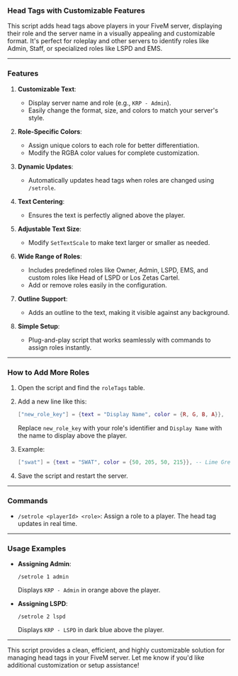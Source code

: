 ### **Head Tags with Customizable Features**

This script adds head tags above players in your FiveM server, displaying their role and the server name in a visually appealing and customizable format. It's perfect for roleplay and other servers to identify roles like Admin, Staff, or specialized roles like LSPD and EMS.

---

### **Features**
1. **Customizable Text**:
   - Display server name and role (e.g., `KRP - Admin`).
   - Easily change the format, size, and colors to match your server's style.

2. **Role-Specific Colors**:
   - Assign unique colors to each role for better differentiation.
   - Modify the RGBA color values for complete customization.

3. **Dynamic Updates**:
   - Automatically updates head tags when roles are changed using `/setrole`.

4. **Text Centering**:
   - Ensures the text is perfectly aligned above the player.

5. **Adjustable Text Size**:
   - Modify `SetTextScale` to make text larger or smaller as needed.

6. **Wide Range of Roles**:
   - Includes predefined roles like Owner, Admin, LSPD, EMS, and custom roles like Head of LSPD or Los Zetas Cartel.
   - Add or remove roles easily in the configuration.

7. **Outline Support**:
   - Adds an outline to the text, making it visible against any background.

8. **Simple Setup**:
   - Plug-and-play script that works seamlessly with commands to assign roles instantly.

---

### **How to Add More Roles**
1. Open the script and find the `roleTags` table.
2. Add a new line like this:
   ```lua
   ["new_role_key"] = {text = "Display Name", color = {R, G, B, A}},
   ```
   Replace `new_role_key` with your role's identifier and `Display Name` with the name to display above the player.

3. Example:
   ```lua
   ["swat"] = {text = "SWAT", color = {50, 205, 50, 215}}, -- Lime Green
   ```

4. Save the script and restart the server.

---

### **Commands**
- `/setrole <playerId> <role>`:
  Assign a role to a player. The head tag updates in real time.

---

### **Usage Examples**
- **Assigning Admin**:
  ```plaintext
  /setrole 1 admin
  ```
  Displays `KRP - Admin` in orange above the player.

- **Assigning LSPD**:
  ```plaintext
  /setrole 2 lspd
  ```
  Displays `KRP - LSPD` in dark blue above the player.

---

This script provides a clean, efficient, and highly customizable solution for managing head tags in your FiveM server. Let me know if you'd like additional customization or setup assistance!
